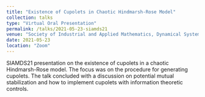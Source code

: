 ```yaml
---
title: "Existence of Cupolets in Chaotic Hindmarsh-Rose Model"
collection: talks
type: "Virtual Oral Presentation"
permalink: /talks/2021-05-23-siamds21
venue: "Society of Industrial and Applied Mathematics, Dynamical Systems 2021 (SIAMDS21)"
date: 2021-05-23
location: "Zoom"
---
```


SIAMDS21 presentation on the existence of cupolets in a chaotic Hindmarsh-Rose model. The focus was on the procedure for generating cupolets. The talk concluded with a discussion on potential mutual stabilization and how to implement cupolets with information theoretic controls.
